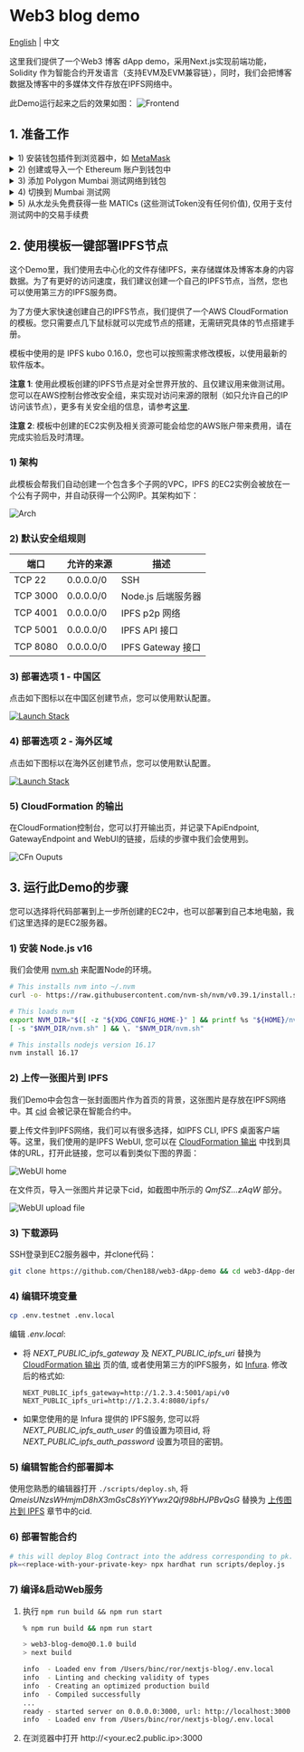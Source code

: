 # Web3 blog demo

[English](../README.md) | 中文

这里我们提供了一个Web3 博客 dApp demo，采用Next.js实现前端功能，Solidity 作为智能合约开发语言（支持EVM及EVM兼容链），同时，我们会把博客数据及博客中的多媒体文件存放在IPFS网络中。

此Demo运行起来之后的效果如图：
![Frontend](./assets/demo.png)

## 1. 准备工作

<details>
<summary>1) 安装钱包插件到浏览器中，如 <a href='https://microsoftedge.microsoft.com/addons/detail/metamask/ejbalbakoplchlghecdalmeeeajnimhm'>MetaMask</a> </summary>

![Install metamask](./assets/metamask-install.jpg)
</details>

<details>
<summary>2) 创建或导入一个 Ethereum 账户到钱包中</summary>

![Create account in metamask step 1](./assets/metamask-create-account-1.jpg)
![Create account in metamask step 2](./assets/metamask-create-account-2.jpg)
</details>

<details>
<summary>3) 添加 Polygon Mumbai 测试网络到钱包</summary>

![Add network step 1](./assets/metamask-add-network-1.jpg)
![Add network step 2](./assets/metamask-add-network-2.jpg)
![Add network step 3](./assets/metamask-add-network-3.jpg)
</details>

<details>
<summary>4) 切换到 Mumbai 测试网</summary>

![Add network step 1](./assets/metamask-switch-to-mumbai.jpg)
</details>

<details>
<summary>5) 从水龙头免费获得一些 MATICs (这些测试Token没有任何价值), 仅用于支付测试网中的交易手续费</summary>

如 <a href='https://mumbaifaucet.com/'>这里</a>：
![Get MATICs option 1](./assets/get-matic-1.jpg)

或者 <a href='https://faucet.polygon.technology/'>这里</a>：
![Get MATICs option 2](./assets/get-matic-2.jpg)
</details>

## 2. 使用模板一键部署IPFS节点

这个Demo里，我们使用去中心化的文件存储IPFS，来存储媒体及博客本身的内容数据。为了有更好的访问速度，我们建议创建一个自己的IPFS节点，当然，您也可以使用第三方的IPFS服务商。

为了方便大家快速创建自己的IPFS节点，我们提供了一个AWS CloudFormation的模板。您只需要点几下鼠标就可以完成节点的搭建，无需研究具体的节点搭建手册。

模板中使用的是 IPFS kubo 0.16.0，您也可以按照需求修改模板，以使用最新的软件版本。

**注意 1**: 使用此模板创建的IPFS节点是对全世界开放的、且仅建议用来做测试用。您可以在AWS控制台修改安全组，来实现对访问来源的限制（如只允许自己的IP访问该节点），更多有关安全组的信息，请参考[这里](https://docs.aws.amazon.com/AWSEC2/latest/UserGuide/working-with-security-groups.html#updating-security-group-rules).

**注意 2**: 模板中创建的EC2实例及相关资源可能会给您的AWS账户带来费用，请在完成实验后及时清理。

### 1) 架构

此模板会帮我们自动创建一个包含多个子网的VPC，IPFS 的EC2实例会被放在一个公有子网中，并自动获得一个公网IP。其架构如下：

![Arch](./assets/ipfs-node-arch.png)

### 2) 默认安全组规则
| 端口 | 允许的来源 | 描述
| - | - | -
| TCP 22 | 0.0.0.0/0 | SSH
| TCP 3000 | 0.0.0.0/0 | Node.js 后端服务器
| TCP 4001 | 0.0.0.0/0 | IPFS p2p 网络
| TCP 5001 | 0.0.0.0/0 | IPFS API 接口
| TCP 8080 | 0.0.0.0/0 | IPFS Gateway 接口

### 3) 部署选项 1 - 中国区

点击如下图标以在中国区创建节点，您可以使用默认配置。

[![Launch Stack](./assets/launch-stack.png)](https://console.amazonaws.cn/cloudformation/home?#/stacks/create/review?templateURL=https://workshop-binc.s3.cn-northwest-1.amazonaws.com.cn/web3-demo/ipfs-single-node-template.yaml&stackName=ipfs-node) 

### 4) 部署选项 2 - 海外区域

点击如下图标以在海外区创建节点，您可以使用默认配置。

[![Launch Stack](./assets/launch-stack.png)](https://console.aws.amazon.com/cloudformation/home?#/stacks/create/review?templateURL=https://workshop-binc.s3.cn-northwest-1.amazonaws.com.cn/web3-demo/ipfs-single-node-template.yaml&stackName=ipfs-node)

### 5) CloudFormation 的输出<a id='5-cloudformation-outputs'></a>

在CloudFormation控制台，您可以打开输出页，并记录下ApiEndpoint, GatewayEndpoint and WebUI的链接，后续的步骤中我们会使用到。

![CFn Ouputs](./assets/cloudformation-outputs.jpg)

## 3. 运行此Demo的步骤

您可以选择将代码部署到上一步所创建的EC2中，也可以部署到自己本地电脑，我们这里选择的是EC2服务器。

### 1) 安装 Node.js v16

我们会使用 [nvm.sh](https://github.com/nvm-sh/nvm/blob/master/README.md#installing-and-updating) 来配置Node的环境。

```bash
# This installs nvm into ~/.nvm
curl -o- https://raw.githubusercontent.com/nvm-sh/nvm/v0.39.1/install.sh | bash 

# This loads nvm
export NVM_DIR="$([ -z "${XDG_CONFIG_HOME-}" ] && printf %s "${HOME}/nvm" || printf %s "${XDG_CONFIG_HOME}/nvm")"
[ -s "$NVM_DIR/nvm.sh" ] && \. "$NVM_DIR/nvm.sh"

# This installs nodejs version 16.17
nvm install 16.17 
```

### 2) 上传一张图片到 IPFS<a id='2-upload-an-image-to-ipfs'></a>

我们Demo中会包含一张封面图片作为首页的背景，这张图片是存放在IPFS网络中。其 [cid](https://docs.ipfs.tech/concepts/content-addressing/#what-is-a-cid) 会被记录在智能合约中。

要上传文件到IPFS网络，我们可以有很多选择，如IPFS CLI, IPFS 桌面客户端等。这里，我们使用的是IPFS WebUI, 您可以在 [CloudFormation 输出](#5-cloudformation-outputs) 中找到具体的URL，打开此链接，您可以看到类似下图的界面：

![WebUI home](./assets/webui-home.jpg)

在文件页，导入一张图片并记录下cid，如截图中所示的 *QmfSZ...zAqW* 部分。

![WebUI upload file](./assets/webui-upload-file.jpg)

### 3) 下载源码

SSH登录到EC2服务器中，并clone代码：

```bash
git clone https://github.com/Chen188/web3-dApp-demo && cd web3-dApp-demo && npm install
```

### 4) 编辑环境变量

```bash
cp .env.testnet .env.local
```
编辑 *.env.local*:

- 将 *NEXT_PUBLIC_ipfs_gateway* 及 *NEXT_PUBLIC_ipfs_uri* 替换为 [CloudFormation 输出](#5-cloudformation-outputs) 页的值, 或者使用第三方的IPFS服务，如 [Infura](https://infura.io/). 修改后的格式如:

    ```
    NEXT_PUBLIC_ipfs_gateway=http://1.2.3.4:5001/api/v0
    NEXT_PUBLIC_ipfs_uri=http://1.2.3.4:8080/ipfs/
    ```
- 如果您使用的是 Infura 提供的 IPFS服务, 您可以将 *NEXT_PUBLIC_ipfs_auth_user* 的值设置为项目id, 将 *NEXT_PUBLIC_ipfs_auth_password* 设置为项目的密钥。

### 5) 编辑智能合约部署脚本

使用您熟悉的编辑器打开 `./scripts/deploy.sh`, 将 *QmeisUNzsWHmjmD8hX3mGsC8sYiYYwx2Qif98bHJPBvQsG* 替换为 [上传图片到 IPFS](#2-upload-an-image-to-ipfs) 章节中的cid.

### 6) 部署智能合约
```bash
# this will deploy Blog Contract into the address corresponding to pk.
pk=<replace-with-your-private-key> npx hardhat run scripts/deploy.js
```

### 7) 编译&启动Web服务
1. 执行 `npm run build && npm run start`
    
    ```bash
    % npm run build && npm run start

    > web3-blog-demo@0.1.0 build
    > next build

    info  - Loaded env from /Users/binc/ror/nextjs-blog/.env.local
    info  - Linting and checking validity of types  
    info  - Creating an optimized production build  
    info  - Compiled successfully
    ...
    ready - started server on 0.0.0.0:3000, url: http://localhost:3000
    info  - Loaded env from /Users/binc/ror/nextjs-blog/.env.local
    ```
1. 在浏览器中打开 http://<your.ec2.public.ip>:3000